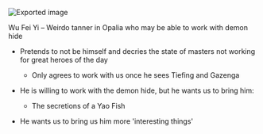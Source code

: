 ![Exported image](Wu%20Fei%20Yi.png)  

Wu Fei Yi – Weirdo tanner in Opalia who may be able to work with demon hide

- Pretends to not be himself and decries the state of masters not working for great heroes of the day
    
    - Only agrees to work with us once he sees Tiefing and Gazenga
- He is willing to work with the demon hide, but he wants us to bring him:
    
    - The secretions of a Yao Fish
- He wants us to bring us him more 'interesting things'